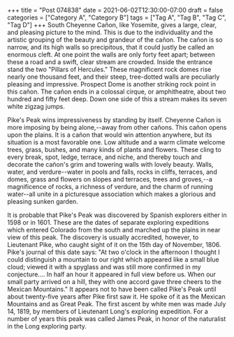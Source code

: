 +++
title = "Post 074838"
date = 2021-06-02T12:30:00-07:00
draft = false
categories = ["Category A", "Category B"]
tags = ["Tag A", "Tag B", "Tag C", "Tag D"]
+++
South Cheyenne Cañon, like Yosemite, gives a large, clear, and pleasing picture to the mind. This is due to the individuality and the artistic grouping of the beauty and grandeur of the cañon. The cañon is so narrow, and its high walls so precipitous, that it could justly be called an enormous cleft. At one point the walls are only forty feet apart; between these a road and a swift, clear stream are crowded. Inside the entrance stand the two "Pillars of Hercules." These magnificent rock domes rise nearly one thousand feet, and their steep, tree-dotted walls are peculiarly pleasing and impressive. Prospect Dome is another striking rock point in this cañon. The cañon ends in a colossal cirque, or amphitheatre, about two hundred and fifty feet deep. Down one side of this a stream makes its seven white zigzag jumps.

Pike's Peak wins impressiveness by standing by itself. Cheyenne Cañon is more imposing by being alone,--away from other cañons. This cañon opens upon the plains. It is a cañon that would win attention anywhere, but its situation is a most favorable one. Low altitude and a warm climate welcome trees, grass, bushes, and many kinds of plants and flowers. These cling to every break, spot, ledge, terrace, and niche, and thereby touch and decorate the cañon's grim and towering walls with lovely beauty. Walls, water, and verdure--water in pools and falls, rocks in cliffs, terraces, and domes, grass and flowers on slopes and terraces, trees and groves,--a magnificence of rocks, a richness of verdure, and the charm of running water--all unite in a picturesque association which makes a glorious and pleasing sunken garden.

It is probable that Pike's Peak was discovered by Spanish explorers either in 1598 or in 1601. These are the dates of separate exploring expeditions which entered Colorado from the south and marched up the plains in near view of this peak. The discovery is usually accredited, however, to Lieutenant Pike, who caught sight of it on the 15th day of November, 1806. Pike's journal of this date says: "At two o'clock in the afternoon I thought I could distinguish a mountain to our right which appeared like a small blue cloud; viewed it with a spyglass and was still more confirmed in my conjecture.... In half an hour it appeared in full view before us. When our small party arrived on a hill, they with one accord gave three cheers to the Mexican Mountains." It appears not to have been called Pike's Peak until about twenty-five years after Pike first saw it. He spoke of it as the Mexican Mountains and as Great Peak. The first ascent by white men was made July 14, 1819, by members of Lieutenant Long's exploring expedition. For a number of years this peak was called James Peak, in honor of the naturalist in the Long exploring party.
